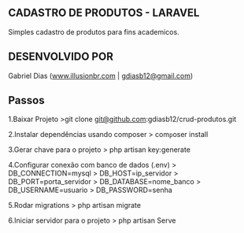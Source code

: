 ## CADASTRO DE PRODUTOS - LARAVEL

Simples cadastro de produtos para fins academicos.


## DESENVOLVIDO POR

Gabriel Dias (www.illusionbr.com | gdiasb12@gmail.com)

## Passos

 1.Baixar Projeto 
	>git clone git@github.com:gdiasb12/crud-produtos.git

 2.Instalar dependências usando composer
	> com`p`oser install

 3.Gerar chave para o projeto
	> php artisan key:generate

 4.Configurar conexão com banco de dados (.env)
	> DB_CONNECTION=mysql
	> DB_HOST=ip_servidor
	> DB_PORT=porta_servidor
	> DB_DATABASE=nome_banco
	> DB_USERNAME=usuario
	> DB_PASSWORD=senha

 5.Rodar migrations
	> php artisan migrate

 6.Iniciar servidor para o projeto
	> php artisan Serve	
